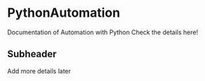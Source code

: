 # PythonAutomation
Documentation of Automation with Python
Check the details here!

## Subheader
Add more details later
